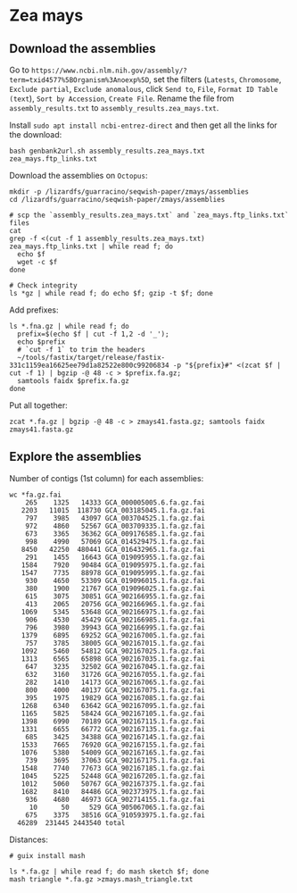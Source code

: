# Zea mays

## Download the assemblies

Go to `https://www.ncbi.nlm.nih.gov/assembly/?term=txid4577%5BOrganism%3Anoexp%5D`, set the filters 
(`Latests`, `Chromosome`, `Exclude partial`, `Exclude anomalous`, click `Send to`, `File`, `Format ID Table (text`), 
`Sort by Accession`, `Create File`. Rename the file from `assembly_results.txt` to `assembly_results.zea_mays.txt`.

Install `sudo apt install ncbi-entrez-direct` and then get all the links for the download:

```shell
bash genbank2url.sh assembly_results.zea_mays.txt zea_mays.ftp_links.txt
```

Download the assemblies on `Octopus`:

```shell
mkdir -p /lizardfs/guarracino/seqwish-paper/zmays/assemblies
cd /lizardfs/guarracino/seqwish-paper/zmays/assemblies

# scp the `assembly_results.zea_mays.txt` and `zea_mays.ftp_links.txt` files
cat 
grep -f <(cut -f 1 assembly_results.zea_mays.txt) zea_mays.ftp_links.txt | while read f; do
  echo $f
  wget -c $f
done

# Check integrity
ls *gz | while read f; do echo $f; gzip -t $f; done
```

Add prefixes:

```shell
ls *.fna.gz | while read f; do
  prefix=$(echo $f | cut -f 1,2 -d '_');
  echo $prefix
  # `cut -f 1` to trim the headers
  ~/tools/fastix/target/release/fastix-331c1159ea16625ee79d1a82522e800c99206834 -p "${prefix}#" <(zcat $f | cut -f 1) | bgzip -@ 48 -c > $prefix.fa.gz;
  samtools faidx $prefix.fa.gz
done
```

Put all together:

```shell
zcat *.fa.gz | bgzip -@ 48 -c > zmays41.fasta.gz; samtools faidx zmays41.fasta.gz
```

## Explore the assemblies

Number of contigs (1st column) for each assemblies:

```shell
wc *fa.gz.fai
    265    1325   14333 GCA_000005005.6.fa.gz.fai
   2203   11015  118730 GCA_003185045.1.fa.gz.fai
    797    3985   43097 GCA_003704525.1.fa.gz.fai
    972    4860   52567 GCA_003709335.1.fa.gz.fai
    673    3365   36362 GCA_009176585.1.fa.gz.fai
    998    4990   57069 GCA_014529475.1.fa.gz.fai
   8450   42250  480441 GCA_016432965.1.fa.gz.fai
    291    1455   16643 GCA_019095955.1.fa.gz.fai
   1584    7920   90484 GCA_019095975.1.fa.gz.fai
   1547    7735   88978 GCA_019095995.1.fa.gz.fai
    930    4650   53309 GCA_019096015.1.fa.gz.fai
    380    1900   21767 GCA_019096025.1.fa.gz.fai
    615    3075   30851 GCA_902166955.1.fa.gz.fai
    413    2065   20756 GCA_902166965.1.fa.gz.fai
   1069    5345   53648 GCA_902166975.1.fa.gz.fai
    906    4530   45429 GCA_902166985.1.fa.gz.fai
    796    3980   39943 GCA_902166995.1.fa.gz.fai
   1379    6895   69252 GCA_902167005.1.fa.gz.fai
    757    3785   38005 GCA_902167015.1.fa.gz.fai
   1092    5460   54812 GCA_902167025.1.fa.gz.fai
   1313    6565   65898 GCA_902167035.1.fa.gz.fai
    647    3235   32502 GCA_902167045.1.fa.gz.fai
    632    3160   31726 GCA_902167055.1.fa.gz.fai
    282    1410   14173 GCA_902167065.1.fa.gz.fai
    800    4000   40137 GCA_902167075.1.fa.gz.fai
    395    1975   19829 GCA_902167085.1.fa.gz.fai
   1268    6340   63642 GCA_902167095.1.fa.gz.fai
   1165    5825   58424 GCA_902167105.1.fa.gz.fai
   1398    6990   70189 GCA_902167115.1.fa.gz.fai
   1331    6655   66772 GCA_902167135.1.fa.gz.fai
    685    3425   34388 GCA_902167145.1.fa.gz.fai
   1533    7665   76920 GCA_902167155.1.fa.gz.fai
   1076    5380   54009 GCA_902167165.1.fa.gz.fai
    739    3695   37063 GCA_902167175.1.fa.gz.fai
   1548    7740   77673 GCA_902167185.1.fa.gz.fai
   1045    5225   52448 GCA_902167205.1.fa.gz.fai
   1012    5060   50767 GCA_902167375.1.fa.gz.fai
   1682    8410   84486 GCA_902373975.1.fa.gz.fai
    936    4680   46973 GCA_902714155.1.fa.gz.fai
     10      50     529 GCA_905067065.1.fa.gz.fai
    675    3375   38516 GCA_910593975.1.fa.gz.fai
  46289  231445 2443540 total
```

Distances:

```shell
# guix install mash

ls *.fa.gz | while read f; do mash sketch $f; done
mash triangle *.fa.gz >zmays.mash_triangle.txt
```

